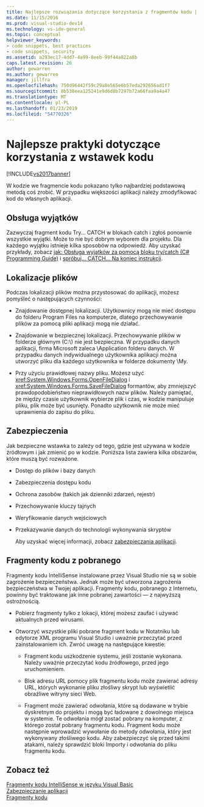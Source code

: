```yaml
---
title: Najlepsze rozwiązania dotyczące korzystania z fragmentów kodu | Dokumentacja firmy Microsoft
ms.date: 11/15/2016
ms.prod: visual-studio-dev14
ms.technology: vs-ide-general
ms.topic: conceptual
helpviewer_keywords:
- code snippets, best practices
- code snippets, security
ms.assetid: a293ec17-4dd7-4a99-8eeb-99f44a822a8b
caps.latest.revision: 26
author: gewarren
ms.author: gewarren
manager: jillfra
ms.openlocfilehash: 750d96442f59c29a8e565e6b57eda292656ad1f7
ms.sourcegitcommit: 8b538eea125241e9d6d8b7297b72a66faa9a4a47
ms.translationtype: MT
ms.contentlocale: pl-PL
ms.lasthandoff: 01/23/2019
ms.locfileid: "54770326"
---
```

# <a name="best-practices-for-using-code-snippets"></a>Najlepsze praktyki dotyczące korzystania z wstawek kodu
[!INCLUDE[vs2017banner](../includes/vs2017banner.md)]

W kodzie we fragmencie kodu pokazano tylko najbardziej podstawową metodą coś zrobić. W przypadku większości aplikacji należy zmodyfikować kod do własnych aplikacji.  
  
## <a name="handling-exceptions"></a>Obsługa wyjątków  
 Zazwyczaj fragment kodu Try... CATCH w blokach catch i zgłoś ponownie wszystkie wyjątki. Może to nie być dobrym wyborem dla projektu. Dla każdego wyjątku istnieje kilka sposobów na odpowiedź. Aby uzyskać przykłady, zobacz [jak: Obsługa wyjątków za pomocą bloku try/catch (C# Programming Guide)](http://msdn.microsoft.com/library/ca8e3773-980e-4767-8633-7408540e9818) i [spróbuj... CATCH... Na koniec instrukcji](http://msdn.microsoft.com/library/d6488026-ccb3-42b8-a810-0d97b9d6472b).  
  
## <a name="file-locations"></a>Lokalizacje plików  
 Podczas lokalizacji plików można przystosować do aplikacji, możesz pomyśleć o następujących czynności:  
  
-   Znajdowanie dostępnej lokalizacji. Użytkownicy mogą nie mieć dostępu do folderu Program Files na komputerze, dlatego przechowywanie plików za pomocą pliki aplikacji mogą nie działać.  
  
-   Znajdowanie w bezpiecznej lokalizacji. Przechowywanie plików w folderze głównym (C:\\) nie jest bezpieczna. W przypadku danych aplikacji, firma Microsoft zaleca \Application folderu danych. W przypadku danych indywidualnego użytkownika aplikacji można utworzyć pliku dla każdego użytkownika w folderze dokumenty \My.  
  
-   Przy użyciu prawidłowej nazwy pliku. Możesz użyć <xref:System.Windows.Forms.OpenFileDialog> i <xref:System.Windows.Forms.SaveFileDialog> formantów, aby zmniejszyć prawdopodobieństwo nieprawidłowych nazw plików. Należy pamiętać, że między czasie użytkownik wybierze plik i czas, w kodzie manipuluje pliku, plik może być usunięty. Ponadto użytkownik nie może mieć uprawnienia do zapisu do pliku.  
  
## <a name="security"></a>Zabezpieczenia  
 Jak bezpieczne wstawka to zależy od tego, gdzie jest używana w kodzie źródłowym i jak zmienić po w kodzie. Poniższa lista zawiera kilka obszarów, które muszą być rozważone.  
  
- Dostęp do plików i bazy danych  
  
- Zabezpieczenia dostępu kodu  
  
- Ochrona zasobów (takich jak dzienniki zdarzeń, rejestr)  
  
- Przechowywanie kluczy tajnych  
  
- Weryfikowanie danych wejściowych  
  
- Przekazywanie danych do technologii wykonywania skryptów  
  
  Aby uzyskać więcej informacji, zobacz [zabezpieczania aplikacji](../ide/securing-applications.md).  
  
## <a name="downloaded-code-snippets"></a>Fragmenty kodu z pobranego  
 Fragmenty kodu IntelliSense instalowane przez Visual Studio nie są w sobie zagrożenie bezpieczeństwa. Jednak może być utworzona zagrożenia bezpieczeństwa w Twojej aplikacji. Fragmenty kodu, pobranego z Internetu, powinny być traktowane jak inne pobranej zawartości — z najwyższą ostrożnością.  
  
-   Pobierz fragmenty tylko z lokacji, której możesz zaufać i używać aktualnych przed wirusami.  
  
-   Otworzyć wszystkie pliki pobrane fragment kodu w Notatniku lub edytorze XML programu Visual Studio i uważnie przeczytać przed zainstalowaniem ich. Zwróć uwagę na następujące kwestie:  
  
    -   Fragment kodu uszkodzenie systemu, jeśli zostanie wykonana. Należy uważnie przeczytać kodu źródłowego, przed jego uruchomieniem.  
  
    -   Blok adresu URL pomocy plik fragmentu kodu może zawierać adresy URL, których wykonanie pliku złośliwy skrypt lub wyświetlić obraźliwe witryny sieci Web.  
  
    -   Fragment może zawierać odwołania, które są dodawane w trybie dyskretnym do projektu i mogą być ładowane z dowolnego miejsca w systemie. Te odwołania mógł zostać pobrany na komputer, z którego został pobrany fragmentu kodu. Fragment kodu może następnie wprowadzić wywołanie do metody odwołania, który jest wykonywany złośliwego kodu. Aby zabezpieczyć się przed takimi atakami, należy sprawdzić bloki Importy i odwołania do pliku fragmentu kodu.  
  
## <a name="see-also"></a>Zobacz też  
 [Fragmenty kodu IntelliSense w języku Visual Basic](http://msdn.microsoft.com/library/ffdde4c9-8141-4906-b09b-15181357a643)   
 [Zabezpieczanie aplikacji](../ide/securing-applications.md)   
 [Fragmenty kodu](../ide/code-snippets.md)
